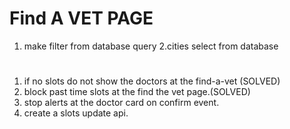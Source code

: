 # Find A VET PAGE

1. make filter from database query
   2.cities select from database

#

1. if no slots do not show the doctors at the find-a-vet (SOLVED)
2. block past time slots at the find the vet page.(SOLVED)
3. stop alerts at the doctor card on confirm event.
4. create a slots update api.
